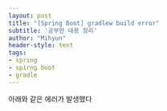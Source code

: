 ```yaml
---
layout: post
title: "[Spring Boot] gradlew build error"
subtitle: '공부한 내용 정리'
author: "Mihyun"
header-style: text
tags:
- spring
- spirng boot
- gradle
---
```


아래와 같은 에러가 발생했다